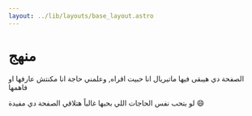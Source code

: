 ```yaml
---
layout: ../lib/layouts/base_layout.astro
---
```


# منهج

الصفحة دي هيبقى فيها ماتيريال انا حبيت اقراه, وعلمني حاجة انا مكنتش عارفها او فاهمها

لو بتحب نفس الحاجات اللي بحبها غالباً هتلاقي الصفحة دي مفيدة :smile:
